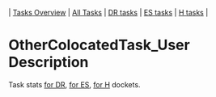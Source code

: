 | [Tasks Overview](../tasks-overview.md) | [All Tasks](../alltasks.md) | [DR tasks](../docket-DR/tasklist.md) | [ES tasks](../docket-ES/tasklist.md) | [H tasks](../docket-H/tasklist.md) |

# OtherColocatedTask_User Description

Task stats [for DR](../docket-DR/OtherColocatedTask_User.md), [for ES](../docket-ES/OtherColocatedTask_User.md), [for H](../docket-H/OtherColocatedTask_User.md) dockets.


